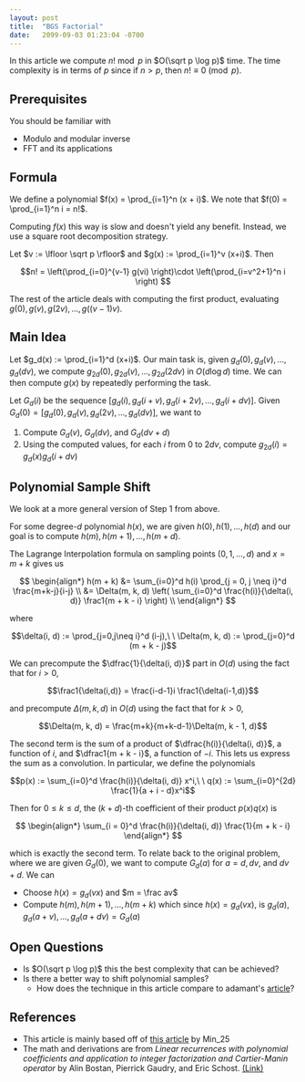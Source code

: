 ```yaml
---
layout: post
title:  "BGS Factorial"
date:   2099-09-03 01:23:04 -0700
---
```


In this article we compute $n! \bmod p$ in
$O(\sqrt p \log p)$ time.
The time complexity is in terms of $p$ since if $n > p$, then $n! \equiv 0 \pmod p$.

## Prerequisites

You should be familiar with

- Modulo and modular inverse
- FFT and its applications

## Formula

We define a polynomial $f(x) = \prod_{i=1}^n (x + i)$. We note that $f(0) = \prod_{i=1}^n i = n!$.

Computing $f(x)$ this way is slow and doesn't yield any benefit. Instead, we use a square root decomposition strategy.

Let $v := \lfloor \sqrt p \rfloor$ and $g(x) := \prod_{i=1}^v (x+i)$. Then

$$n! = \left(\prod_{i=0}^{v-1} g(vi) \right)\cdot \left(\prod_{i=v^2+1}^n i \right) $$

The rest of the article deals with computing the first product, evaluating $g(0), g(v), g(2v), \dots, g((v - 1)v)$.

## Main Idea

Let $g_d(x) := \prod_{i=1}^d (x+i)$. Our main task is, given
$g_d(0), g_d(v), \dots, g_d(dv)$, we compute
$g_{2d}(0), g_{2d}(v), \dots, g_{2d}(2dv)$ in $O(d \log d)$ time. We can then compute $g(x)$ by repeatedly performing the task.

Let $G_d(i)$ be the sequence
$[g_d(i), g_d(i + v), g_d(i + 2v), \dots, g_d(i + dv)]$. Given $G_d(0) = [g_d(0), g_d(v), g_d(2v), \dots, g_d(dv)]$, we want to

1. Compute $G_d(v)$, $G_d(dv)$, and $G_d(dv + d)$
2. Using the computed values, for each $i$ from $0$ to $2dv$, compute $g_{2d}(i) = g_d(x) g_d(i + dv)$

## Polynomial Sample Shift

We look at a more general version of Step 1 from above.

For some degree-$d$ polynomial $h(x)$, we are given $h(0), h(1), \dots, h(d)$ and
our goal is to compute $h(m), h(m + 1), \dots, h(m + d)$.

The Lagrange Interpolation formula on sampling points $(0, 1, \dots, d)$ and $x = m + k$ gives us

$$
\begin{align*}
h(m + k) &= \sum_{i=0}^d h(i) \prod_{j = 0, j \neq i}^d \frac{m+k-j}{i-j} \\
&= \Delta(m, k, d) \left( \sum_{i=0}^d \frac{h(i)}{\delta(i, d)} \frac1{m + k - i} \right) \\
\end{align*}
$$

where

$$\delta(i, d) := \prod_{j=0,j\neq i}^d (i-j),\ \ \Delta(m, k, d) := \prod_{j=0}^d (m + k - j)$$


We can precompute the $\dfrac{1}{\delta(i, d)}$ part in $O(d)$ using the fact that for $i > 0$,

$$\frac1{\delta(i,d)} = \frac{i-d-1}i \frac1{\delta(i-1,d)}$$

and precompute $\Delta(m, k, d)$ in $O(d)$ using the fact that for $k > 0$,

$$\Delta(m, k, d) = \frac{m+k}{m+k-d-1}\Delta(m, k - 1, d)$$

The second term is the sum of a product of $\dfrac{h(i)}{\delta(i, d)}$, a function of $i$, and
$\dfrac1{m + k - i}$, a function of $-i$. This lets us express the sum as a convolution. In particular, we define the polynomials

$$p(x) := \sum_{i=0}^d \frac{h(i)}{\delta(i, d)} x^i,\ \ q(x) := \sum_{i=0}^{2d} \frac{1}{a + i - d}x^i$$

Then for $0 \leq k \leq d$, the
$(k + d)$-th coefficient of their product $p(x)q(x)$ is

$$
\begin{align*}
\sum_{i = 0}^d
\frac{h(i)}{\delta(i, d)} \frac{1}{m + k - i}
\end{align*}
$$

which is exactly the second term. To relate back to the original problem, where we are given $G_d(0)$, we want to compute $G_d(a)$ for $a = d, dv,$ and $dv + d$. We can

- Choose $h(x) = g_d(vx)$ and $m = \frac av$
- Compute
$h(m), h(m + 1), \dots, h(m + k)$
which since $h(x) = g_d(vx)$, is $g_d(a), g_d(a + v), \dots, g_d(a + dv) = G_d(a)$

<!--
## Problems

- [Fast Factorial Calculator 3 - DMOJ](https://dmoj.ca/problem/factorial3)
- [Shift of Sampling Points of Polynomial - Library Checker](https://judge.yosupo.jp/problem/shift_of_sampling_points_of_polynomial)
-->

## Open Questions

- Is $O(\sqrt p \log p)$ this the best complexity that can be achieved?
- Is there a better way to shift polynomial samples?
  - How does the technique in this article compare to adamant's [article](https://codeforces.com/blog/entry/115696)?


## References

- This article is mainly based off of [this article](https://web.archive.org/web/20201026035551/https://min-25.hatenablog.com/entry/2017/04/10/215046) by Min_25
- The math and derivations are from *Linear recurrences with polynomial coefficients and application to integer factorization and Cartier-Manin operator* by Alin Bostan, Pierrick Gaudry, and Eric Schost. [(Link)](https://mathexp.eu/bostan/publications/BoGaSc07.pdf)

<!--
## Constant-Factor Optimizations

- The bottleneck of this algorithm is computing a $d$ by $2d$ size convolution. This can supposedly
be reduced to just a $d$ by $d$ convolution using the "[middle product](https://inria.hal.science/inria-00071921/document)" idea
- As usual, if $p$ is not known at compile time, [Montgomery Multiplication](https://cp-algorithms.com/algebra/montgomery_multiplication.html) can be used
-->

